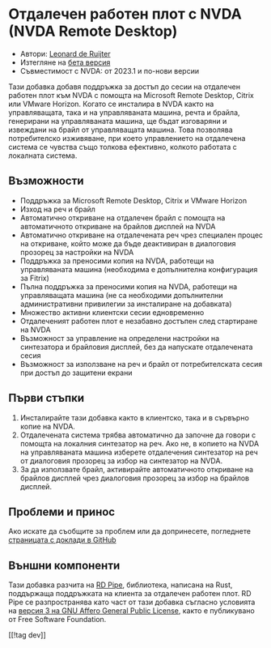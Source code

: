 # Отдалечен работен плот с NVDA (NVDA Remote Desktop) #

* Автори: [Leonard de Ruijter][1]
* Изтегляне на [бета версия][2]
* Съвместимост с NVDA: от 2023.1 и по-нови версии

Тази добавка добавя поддръжка за достъп до сесии на отдалечен работен плот
към NVDA с помощта на Microsoft Remote Desktop, Citrix или VMware
Horizon. Когато се инсталира в NVDA както на управляващата, така и на
управляваната машина, речта и брайла, генерирани на управляваната машина, ще
бъдат изговаряни и извеждани на брайл от управляващата машина. Това
позволява потребителско изживяване, при което управлението на отдалечена
система се чувства също толкова ефективно, колкото работата с локалната
система.

## Възможности

* Поддръжка за Microsoft Remote Desktop, Citrix и VMware Horizon
* Изход на реч и брайл
* Автоматично откриване на отдалечен брайл с помощта на автоматичното
  откриване на брайлов дисплей на NVDA
* Автоматично откриване на отдалечената реч чрез специален процес на
  откриване, който може да бъде деактивиран в диалоговия прозорец за
  настройки на NVDA
* Поддръжка за преносими копия на NVDA, работещи на управляваната машина
  (необходима е допълнителна конфигурация за Fitrix)
* Пълна поддръжка за преносими копия на NVDA, работещи на управляващата
  машина (не са необходими допълнителни административни привилегии за
  инсталиране на добавката)
* Множество активни клиентски сесии едновременно
* Отдалеченият работен плот е незабавно достъпен след стартиране на NVDA
* Възможност за управление на определени настройки на синтезатора и
  брайловия дисплей, без да напускате отдалечената сесия
* Възможност за използване на реч и брайл от потребителската сесия при
  достъп до защитени екрани

## Първи стъпки

1. Инсталирайте тази добавка както в клиентско, така и в сървърно копие на
   NVDA.
1. Отдалечената система трябва автоматично да започне да говори с помощта на
   локалния синтезатор на реч. Ако не, в копието на NVDA на управляваната
   машина изберете отдалечения синтезатор на реч от диалоговия прозорец за
   избор на синтезатор на NVDA.
1. За да използвате брайл, активирайте автоматичното откриване на брайлов
   дисплей чрез диалоговия прозорец за избор на брайлов дисплей.

## Проблеми и принос

Ако искате да съобщите за проблем или да допринесете, погледнете [страницата
с доклади в GitHub][3]

## Външни компоненти

Тази добавка разчита на [RD Pipe][4], библиотека, написана на Rust,
поддържаща поддръжката на клиента за отдалечен работен плот. RD Pipe се
разпространява като част от тази добавка съгласно условията на [версия 3 на
GNU Affero General Public License][5], както е публикувано от Free Software
Foundation.

[[!tag dev]]

[1]: https://github.com/leonardder/

[2]: https://www.nvaccess.org/addonStore/legacy?file=nvdaRd-beta

[3]: https://github.com/leonardder/nvdaRd/issues

[4]: https://github.com/leonardder/rd_pipe-rs

[5]: https://github.com/leonardder/rd_pipe-rs/blob/master/LICENSE
